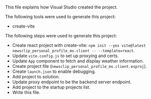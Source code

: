 This file explains how Visual Studio created the project.

The following tools were used to generate this project:
- create-vite

The following steps were used to generate this project:
- Create react project with create-vite: `npm init --yes vite@latest newsclip_personal_profile_ms.client -- --template=react`.
- Update `vite.config.js` to set up proxying and certs.
- Update `App` component to fetch and display weather information.
- Create project file (`newsclip_personal_profile_ms.client.esproj`).
- Create `launch.json` to enable debugging.
- Add project to solution.
- Update proxy endpoint to be the backend server endpoint.
- Add project to the startup projects list.
- Write this file.
